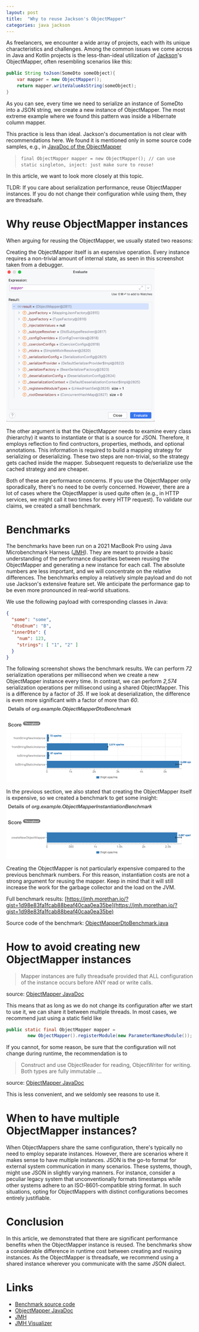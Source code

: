 ```yaml
---
layout: post
title:  "Why to reuse Jackson's ObjectMapper"
categories: java jackson
---
```


As freelancers, we encounter a wide array of projects, each with its unique characteristics and challenges.
Among the common issues we come across in Java and Kotlin projects is the less-than-ideal utilization of [Jackson](https://github.com/FasterXML/jackson)'s ObjectMapper, often resembling scenarios like this:

```java
public String toJson(SomeDto someObject){
    var mapper = new ObjectMapper();
    return mapper.writeValueAsString(someObject);
}
```

As you can see, every time we need to serialize an instance of SomeDto into a JSON string, we create a new instance of ObjectMapper.
The most extreme example where we found this pattern was inside a Hibernate column mapper.

This practice is less than ideal. Jackson's documentation is not clear with recommendations here.
We found it is mentioned only in some source code samples, e.g., in [JavaDoc of the ObjectMapper](https://fasterxml.github.io/jackson-databind/javadoc/2.7/com/fasterxml/jackson/databind/ObjectMapper.html)

> `final ObjectMapper mapper = new ObjectMapper(); // can use static singleton, inject: just make sure to reuse!`

In this article, we want to look more closely at this topic.

TLDR: If you care about serialization performance, reuse ObjectMapper instances.
If you do not change their configuration while using them, they are threadsafe.

# Why reuse ObjectMapper instances
When arguing for reusing the ObjectMapper, we usually stated two reasons:

Creating the ObjectMapper itself is an expensive operation.
Every instance requires a non-trivial amount of internal state, as seen in this screenshot taken from a debugger.
<img src="/assets/reuse-object-mapper/object-mapper-memory.png" alt="object mapper inernal state" width="400"/>

The other argument is that the ObjectMapper needs to examine every class (hierarchy) it wants to instantiate or that is a source for JSON.
Therefore, it employs reflection to find contructors, properties, methods, and optional annotations.
This information is required to build a mapping strategy for serializing or deserializing.
These two steps are non-trivial, so the strategy gets cached inside the mapper.
Subsequent requests to de/serialize use the cached strategy and are cheaper.

Both of these are performance concerns.
If you use the ObjectMapper only sporadically, there's no need to be overly concerned.
However, there are a lot of cases where the ObjectMapper is used quite often (e.g., in HTTP services, we might call it two times for every HTTP request).
To validate our claims, we created a small benchmark.

# Benchmarks
The benchmarks have been run on a 2021 MacBook Pro using Java Microbenchmark Harness ([JMH](https://github.com/openjdk/jmh)).
They are meant to provide a basic understanding of the performance disparities between reusing the ObjectMapper and generating a new instance for each call.
The absolute numbers are less important, and we will concentrate on the relative differences.
The benchmarks employ a relatively simple payload and do not use Jackson's extensive feature set.
We anticipate the performance gap to be even more pronounced in real-world situations.

We use the following payload with corresponding classes in Java:
```json
{
  "some": "some",
  "dtoEnum": "B",
  "innerDto": {
    "num": 123,
    "strings": [ "1", "2" ]
  }
}
```

The following screenshot shows the benchmark results.
We can perform _72_ serialization operations per millisecond when we create a new ObjectMapper instance every time.
In contrast, we can perform _2,574_ serialization operations per millisecond using a shared ObjectMapper.
This is a difference by a factor of _35_.
If we look at deserialization, the difference is even more significant with a factor of more than _60_.
![img.png](/assets/reuse-object-mapper/benchmark.png)

In the previous section, we also stated that creating the ObjectMapper itself is expensive, so we created a benchmark to get some insight:
![img.png](/assets/reuse-object-mapper/benchmark_create_objectmapper.png)

Creating the ObjectMapper is not particularly expensive compared to the previous benchmark numbers.
For this reason, instantiation costs are not a strong argument for reusing the mapper.
Keep in mind that it will still increase the work for the garbage collector and the load on the JVM.


Full benchmark results: [https://jmh.morethan.io/?gist=1d98e83fa1fcab88beaf40caa0ea35be](https://jmh.morethan.io/?gist=1d98e83fa1fcab88beaf40caa0ea35be)

Source code of the benchmark: [ObjectMapperDtoBenchmark.java](https://github.com/red-green-coding/object-mapper-benchmark/blob/main/src/jmh/java/org/example/ObjectMapperDtoBenchmark.java)


# How to avoid creating new ObjectMapper instances

> Mapper instances are fully threadsafe provided that ALL configuration of the instance occurs before ANY read or write calls.

source: [ObjectMapper JavaDoc](https://fasterxml.github.io/jackson-databind/javadoc/2.7/com/fasterxml/jackson/databind/ObjectMapper.html)

This means that as long as we do not change its configuration after we start to use it, we can share it between multiple threads.
In most cases, we recommend just using a static field like

```java
public static final ObjectMapper mapper = 
        new ObjectMapper().registerModule(new ParameterNamesModule());
```

If you cannot, for some reason, be sure that the configuration will not change during runtime, the recommendation is to
> Construct and use ObjectReader for reading, ObjectWriter for writing. Both types are fully immutable ...

source: [ObjectMapper JavaDoc](https://fasterxml.github.io/jackson-databind/javadoc/2.7/com/fasterxml/jackson/databind/ObjectMapper.html)

This is less convenient, and we seldomly see reasons to use it.

# When to have multiple ObjectMapper instances?
When ObjectMappers share the same configuration, there's typically no need to employ separate instances.
However, there are scenarios where it makes sense to have multiple instances.
JSON is the go-to format for external system communication in many scenarios.
These systems, though, might use JSON in slightly varying manners.
For instance, consider a peculiar legacy system that unconventionally formats timestamps while other systems adhere to an ISO-8601-compatible string format.
In such situations, opting for ObjectMappers with distinct configurations becomes entirely justifiable.

# Conclusion
In this article, we demonstrated that there are significant performance benefits when the ObjectMapper instance is reused.
The benchmarks show a considerable difference in runtime cost between creating and reusing instances.
As the ObjectMapper is threadsafe, we recommend using a shared instance wherever you communicate with the same JSON dialect.

# Links

- [Benchmark source code](https://github.com/red-green-coding/object-mapper-benchmark/)
- [ObjectMapper JavaDoc](https://fasterxml.github.io/jackson-databind/javadoc/2.7/com/fasterxml/jackson/databind/ObjectMapper.html)
- [JMH](https://github.com/openjdk/jmh)
- [JMH Visualizer](https://jmh.morethan.io/)
